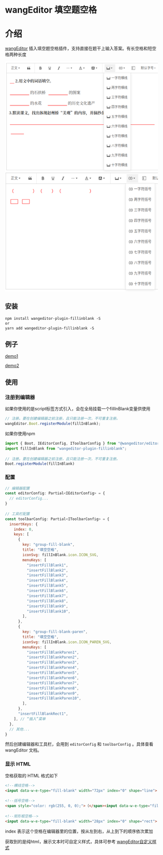 # wangEditor 填空题空格

# 介绍

[wangEditor](https://www.wangeditor.com/) 插入填空题空格插件，支持直接在题干上输入答案。有长空格和短空格两种长度

![img1.png](img/img1.png)
![img2.png](img/img2.png)


## 安装

```shell
npm install wangeditor-plugin-fillinblank -S
or
yarn add wangeditor-plugin-fillinblank -S
```

## 例子
[demo1](https://github.com/Black-Jacki/wangEditor-plugin-fillinblank/tree/master/examples/demo1)

[demo2](https://github.com/Black-Jacki/wangEditor-plugin-fillinblank/tree/master/examples/demo2)

## 使用

### 注册到编辑器

如果你使用的是script标签方式引入，会在全局挂载一个fillInBlank变量供使用
```js
// 注册。要在创建编辑器之前注册，且只能注册一次，不可重复注册。
wangEditor.Boot.registerModule(fillInBlank);
```

如果你使用npm
```js
import { Boot, IEditorConfig, IToolbarConfig } from "@wangeditor/editor";
import fillInBlank from "wangeditor-plugin-fillinblank";

// 注册。要在创建编辑器之前注册，且只能注册一次，不可重复注册。
Boot.registerModule(fillInBlank)
```

### 配置

```js
// 编辑器配置
const editorConfig: Partial<IEditorConfig> = {
  // editorConfig...
}

// 工具栏配置
const toolbarConfig: Partial<IToolbarConfig> = {
  insertKeys: {
    index: 0,
    keys: [
      {
        key: "group-fill-blank",
        title: "填空空格",
        iconSvg: fillInBlank.icon.ICON_SVG,
        menuKeys: [
          "insertFillBlank1",
          "insertFillBlank2",
          "insertFillBlank3",
          "insertFillBlank4",
          "insertFillBlank5",
          "insertFillBlank6",
          "insertFillBlank7",
          "insertFillBlank8",
          "insertFillBlank9",
          "insertFillBlank10",
        ],
      },
      {
        key: "group-fill-blank-paren",
        title: "填空空格",
        iconSvg: fillInBlank.icon.ICON_PAREN_SVG,
        menuKeys: [
          "insertFillBlankParen1",
          "insertFillBlankParen2",
          "insertFillBlankParen3",
          "insertFillBlankParen4",
          "insertFillBlankParen5",
          "insertFillBlankParen6",
          "insertFillBlankParen7",
          "insertFillBlankParen8",
          "insertFillBlankParen9",
          "insertFillBlankParen10",
        ],
      },
      "insertFillBlankRect1",
    ], // “插入”菜单
  },
  // 其他...
}
```

然后创建编辑器和工具栏，会用到 `editorConfig` 和 `toolbarConfig` 。具体查看 wangEditor 文档。

### 显示 HTML

空格获取的 HTML 格式如下

```html
<!--横线空格-->
<input data-w-e-type="fill-blank" width="72px" index="0" shape="line">

<!--括号空格-->
<span style="color: rgb(255, 0, 0);">（</span><input data-w-e-type="fill-blank" width="72px" index="0" shape="paren"><span style="color: rgb(255, 0, 0);">）</span>

<!--矩形框空格-->
<input data-w-e-type="fill-blank" width="28px" index="0" shape="rect">
```
index 表示这个空格在编辑器里的位置，按从左到右，从上到下的顺序依次累加

获取到的是纯html，展示文本时可自定义样式，具体可参考 [wangEditor自定义样式](https://www.wangeditor.com/v5/content.html#%E8%87%AA%E5%AE%9A%E4%B9%89%E6%A0%B7%E5%BC%8F) 